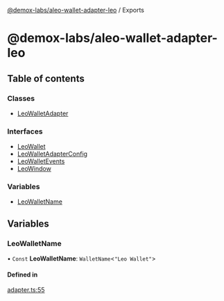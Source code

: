 [@demox-labs/aleo-wallet-adapter-leo](README.md) / Exports

# @demox-labs/aleo-wallet-adapter-leo

## Table of contents

### Classes

- [LeoWalletAdapter](classes/LeoWalletAdapter.md)

### Interfaces

- [LeoWallet](interfaces/LeoWallet.md)
- [LeoWalletAdapterConfig](interfaces/LeoWalletAdapterConfig.md)
- [LeoWalletEvents](interfaces/LeoWalletEvents.md)
- [LeoWindow](interfaces/LeoWindow.md)

### Variables

- [LeoWalletName](modules.md#leowalletname)

## Variables

### LeoWalletName

• `Const` **LeoWalletName**: `WalletName`<``"Leo Wallet"``\>

#### Defined in

[adapter.ts:55](https://github.com/demox-labs/leo-wallet-adapter/blob/f430a0b/packages/wallets/leo/adapter.ts#L55)
